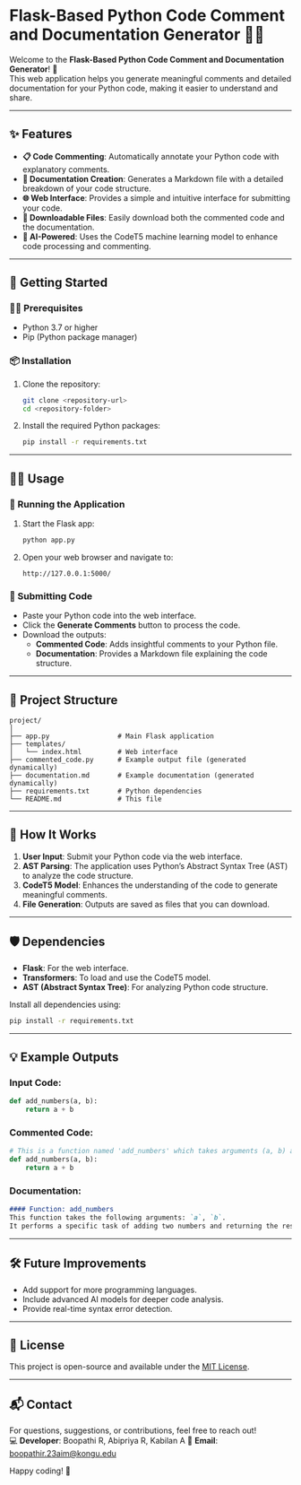 # Flask-Based Python Code Comment and Documentation Generator 🐍📜

Welcome to the **Flask-Based Python Code Comment and Documentation Generator**! 🚀  
This web application helps you generate meaningful comments and detailed documentation for your Python code, making it easier to understand and share.  

---

## ✨ Features  
- **📋 Code Commenting**: Automatically annotate your Python code with explanatory comments.  
- **📝 Documentation Creation**: Generates a Markdown file with a detailed breakdown of your code structure.  
- **🌐 Web Interface**: Provides a simple and intuitive interface for submitting your code.  
- **📂 Downloadable Files**: Easily download both the commented code and the documentation.  
- **🤖 AI-Powered**: Uses the CodeT5 machine learning model to enhance code processing and commenting.  

---

## 🚀 Getting Started  

### 🧑‍💻 Prerequisites  
- Python 3.7 or higher  
- Pip (Python package manager)  

### 📦 Installation  
1. Clone the repository:  
   ```bash
   git clone <repository-url>
   cd <repository-folder>
   ```  
2. Install the required Python packages:  
   ```bash
   pip install -r requirements.txt
   ```  

---

## 🏃‍♂️ Usage  

### 🔧 Running the Application  
1. Start the Flask app:  
   ```bash
   python app.py
   ```  
2. Open your web browser and navigate to:  
   ```
   http://127.0.0.1:5000/
   ```  

### 🌟 Submitting Code  
- Paste your Python code into the web interface.  
- Click the **Generate Comments** button to process the code.  
- Download the outputs:  
  - **Commented Code**: Adds insightful comments to your Python file.  
  - **Documentation**: Provides a Markdown file explaining the code structure.  

---

## 📁 Project Structure  

```
project/
│
├── app.py                 # Main Flask application
├── templates/
│   └── index.html         # Web interface
├── commented_code.py      # Example output file (generated dynamically)
├── documentation.md       # Example documentation (generated dynamically)
├── requirements.txt       # Python dependencies
└── README.md              # This file
```

---

## 🤖 How It Works  
1. **User Input**: Submit your Python code via the web interface.  
2. **AST Parsing**: The application uses Python’s Abstract Syntax Tree (AST) to analyze the code structure.  
3. **CodeT5 Model**: Enhances the understanding of the code to generate meaningful comments.  
4. **File Generation**: Outputs are saved as files that you can download.  

---

## 🛡️ Dependencies  
- **Flask**: For the web interface.  
- **Transformers**: To load and use the CodeT5 model.  
- **AST (Abstract Syntax Tree)**: For analyzing Python code structure.  

Install all dependencies using:  
```bash
pip install -r requirements.txt
```

---

## 💡 Example Outputs  

### Input Code:  
```python
def add_numbers(a, b):
    return a + b
```

### Commented Code:  
```python
# This is a function named 'add_numbers' which takes arguments (a, b) and performs specific logic.
def add_numbers(a, b):
    return a + b
```

### Documentation:  
```markdown
#### Function: add_numbers  
This function takes the following arguments: `a`, `b`.  
It performs a specific task of adding two numbers and returning the result.  
```

---

## 🛠️ Future Improvements  
- Add support for more programming languages.  
- Include advanced AI models for deeper code analysis.  
- Provide real-time syntax error detection.  

---

## 📝 License  
This project is open-source and available under the [MIT License](LICENSE).  

---

## 📬 Contact  
For questions, suggestions, or contributions, feel free to reach out!  
💻 **Developer**: Boopathi R, Abipriya R, Kabilan A 
📧 **Email**: boopathir.23aim@kongu.edu 

Happy coding! 🎉
